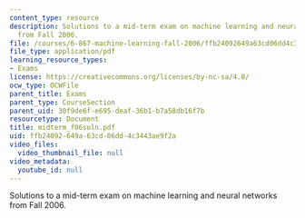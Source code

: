```yaml
---
content_type: resource
description: Solutions to a mid-term exam on machine learning and neural networks
  from Fall 2006.
file: /courses/6-867-machine-learning-fall-2006/ffb24092649a63cd06dd4c3443ae9f2a_midterm_f06soln.pdf
file_type: application/pdf
learning_resource_types:
- Exams
license: https://creativecommons.org/licenses/by-nc-sa/4.0/
ocw_type: OCWFile
parent_title: Exams
parent_type: CourseSection
parent_uid: 30f9de6f-e695-deaf-36b1-b7a58db16f7b
resourcetype: Document
title: midterm_f06soln.pdf
uid: ffb24092-649a-63cd-06dd-4c3443ae9f2a
video_files:
  video_thumbnail_file: null
video_metadata:
  youtube_id: null
---
```

Solutions to a mid-term exam on machine learning and neural networks from Fall 2006.